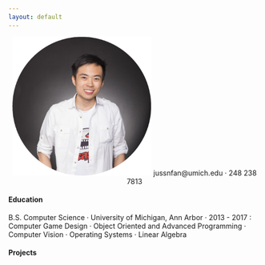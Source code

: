 ```yaml
---
layout: default
---
```



<p align="center">
	<img src="/images/jfan5small.png">
	jussnfan@umich.edu · 248 238 7813
</p>

#### Education
B.S. Computer Science · University of Michigan, Ann Arbor · 2013 - 2017
:	Computer Game Design · Object Oriented and Advanced Programming · Computer Vision · Operating Systems · Linear Algebra

#### Projects